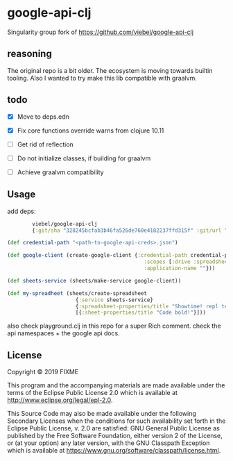 # google-api-clj

Singularity group fork of https://github.com/viebel/google-api-clj

## reasoning

The original repo is a bit older.
The ecosystem is moving towards builtin tooling.
Also I wanted to try make this lib compatible with graalvm.

## todo

- [x] Move to deps.edn
- [x] Fix core functions override warns from clojure 10.11
- [ ] Get rid of reflection
- [ ] Do not initialize classes, if building for graalvm
- [ ] Achieve graalvm compatibility


## Usage

add deps:


```clojure
        viebel/google-api-clj
        {:git/sha "328245bcfab3b46fa526de760e4182237ffd315f" :git/url "git@github.com:SingularityGroup/google-api-clj.git"}

```


```clojure
(def credential-path "<path-to-google-api-creds>.json")

(def google-client (create-google-client {:credential-path credential-path
                                            :scopes [:drive :spreadsheets]
                                            :application-name ""}))

(def sheets-service (sheets/make-service google-client))

(def my-spreadheet (sheets/create-spreadsheet
                      {:service sheets-service}
                      {:spreadsheet-properties/title "Showtime! repl test"}
                      [{:sheet-properties/title "Code bold!"}]))
```

also check playground.clj in this repo for a super Rich comment.
check the api namespaces + the google api docs.


## License

Copyright © 2019 FIXME

This program and the accompanying materials are made available under the
terms of the Eclipse Public License 2.0 which is available at
http://www.eclipse.org/legal/epl-2.0.

This Source Code may also be made available under the following Secondary
Licenses when the conditions for such availability set forth in the Eclipse
Public License, v. 2.0 are satisfied: GNU General Public License as published by
the Free Software Foundation, either version 2 of the License, or (at your
option) any later version, with the GNU Classpath Exception which is available
at https://www.gnu.org/software/classpath/license.html.
